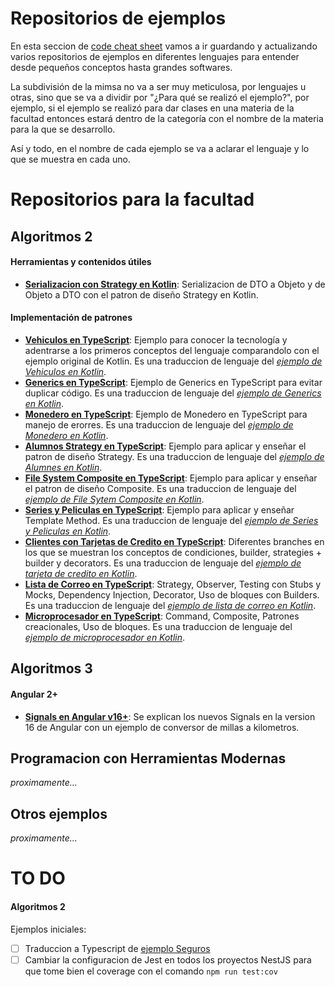 # Repositorios de ejemplos

En esta seccion de [code cheat sheet](https://github.com/nicovillamonte/code-cheat-sheet) vamos a ir guardando y actualizando varios repositorios de ejemplos en diferentes lenguajes para entender desde pequeños conceptos hasta grandes softwares.

La subdivisión de la mimsa no va a ser muy meticulosa, por lenguajes u otras, sino que se va a dividir por "¿Para qué se realizó el ejemplo?", por ejemplo, si el ejemplo se realizó para dar clases en una materia de la facultad entonces estará dentro de la categoría con el nombre de la materia para la que se desarrollo.

Así y todo, en el nombre de cada ejemplo se va a aclarar el lenguaje y lo que se muestra en cada uno.

# Repositorios para la facultad

## Algoritmos 2

#### Herramientas y contenidos útiles

- **[Serializacion con Strategy en Kotlin](https://github.com/nicovillamonte/eg-strategy-serialization-kotlin)**: Serializacion de DTO a Objeto y de Objeto a DTO con el patron de diseño Strategy en Kotlin.

#### Implementación de patrones

- **[Vehiculos en TypeScript](https://github.com/nicovillamonte/eg-vehiculo-ts)**: Ejemplo para conocer la tecnología y adentrarse a los primeros conceptos del lenguaje comparandolo con el ejemplo original de Kotlin. Es una traduccion de lenguaje del _[ejemplo de Vehiculos en Kotlin](https://github.com/uqbar-project/eg-vehiculos-kotlin)_.
- **[Generics en TypeScript](https://github.com/nicovillamonte/eg-generics-ts)**: Ejemplo de Generics en TypeScript para evitar duplicar código. Es una traduccion de lenguaje del _[ejemplo de Generics en Kotlin](https://github.com/uqbar-project/eg-generics-kotlin)_.
- **[Monedero en TypeScript](https://github.com/nicovillamonte/eg-monedero-ts)**: Ejemplo de Monedero en TypeScript para manejo de erorres. Es una traduccion de lenguaje del _[ejemplo de Monedero en Kotlin](https://github.com/uqbar-project/eg-monedero-kotlin)_.
- **[Alumnos Strategy en TypeScript](https://github.com/nicovillamonte/eg-strategy-alumnos-TS)**: Ejemplo para aplicar y enseñar el patron de diseño Strategy. Es una traduccion de lenguaje del _[ejemplo de Alumnes en Kotlin](https://github.com/uqbar-project/video-strategy-alumnes)_.
- **[File System Composite en TypeScript](https://github.com/nicovillamonte/eg-composite-archivos-TS)**: Ejemplo para aplicar y enseñar el patron de diseño Composite. Es una traduccion de lenguaje del _[ejemplo de File Sytem Composite en Kotlin](https://github.com/uqbar-project/video-composite-archivos)_.
- **[Series y Peliculas en TypeScript](https://github.com/nicovillamonte/eg-template-method-series-peliculas-TS)**: Ejemplo para aplicar y enseñar Template Method. Es una traduccion de lenguaje del _[ejemplo de Series y Peliculas en Kotlin](https://github.com/uqbar-project/video-templateMethod-contenidos)_.
- **[Clientes con Tarjetas de Credito en TypeScript](https://github.com/nicovillamonte/eg-tarjeta-credito-TS)**: Diferentes branches en los que se muestran los conceptos de condiciones, builder, strategies + builder y decorators. Es una traduccion de lenguaje del _[ejemplo de tarjeta de credito en Kotlin](https://github.com/uqbar-project/eg-tarjeta-credito-kotlin)_.
- **[Lista de Correo en TypeScript](https://github.com/nicovillamonte/eg-lista-correo-TS)**: Strategy, Observer, Testing con Stubs y Mocks, Dependency Injection, Decorator, Uso de bloques con Builders. Es una traduccion de lenguaje del _[ejemplo de lista de correo en Kotlin](https://github.com/uqbar-project/eg-lista-correo-kotlin)_.
- **[Microprocesador en TypeScript](https://github.com/nicovillamonte/eg-microprocesador-ts)**: Command, Composite, Patrones creacionales, Uso de bloques. Es una traduccion de lenguaje del _[ejemplo de microprocesador en Kotlin](https://github.com/uqbar-project/eg-microprocesador-kotlin)_.


## Algoritmos 3

#### Angular 2+

- **[Signals en Angular v16+](https://github.com/uqbar-project/eg-conversor-signals-angular)**: Se explican los nuevos Signals en la version 16 de Angular con un ejemplo de conversor de millas a kilometros.  

## Programacion con Herramientas Modernas

_proximamente..._

## Otros ejemplos

_proximamente..._

# TO DO

#### Algoritmos 2

Ejemplos iniciales:

- [ ] Traduccion a Typescript de [ejemplo Seguros](https://github.com/uqbar-project/eg-seguros-kotlin)
- [ ] Cambiar la configuracion de Jest en todos los proyectos NestJS para que tome bien el coverage con el comando `npm run test:cov`
